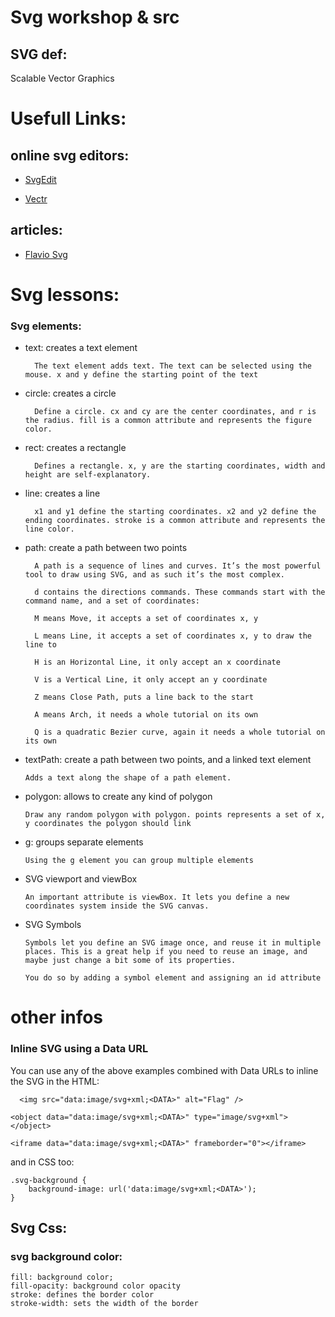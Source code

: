 # Svg workshop & src
## SVG def:

Scalable Vector Graphics







# Usefull Links:

## online svg editors:

- <a href="https://svgedit.netlify.app/editor/index.html">SvgEdit</a>

- <a href="https://vectr.com/">Vectr</a>

## articles:

- <a href="https://flaviocopes.com/svg/">Flavio Svg</a>

# Svg lessons:

### Svg elements:

- text: creates a text element

        The text element adds text. The text can be selected using the mouse. x and y define the starting point of the text

- circle: creates a circle

        Define a circle. cx and cy are the center coordinates, and r is the radius. fill is a common attribute and represents the figure color.

- rect: creates a rectangle

        Defines a rectangle. x, y are the starting coordinates, width and height are self-explanatory.

- line: creates a line

        x1 and y1 define the starting coordinates. x2 and y2 define the ending coordinates. stroke is a common attribute and represents the line color.

- path: create a path between two points

        A path is a sequence of lines and curves. It’s the most powerful tool to draw using SVG, and as such it’s the most complex.

        d contains the directions commands. These commands start with the command name, and a set of coordinates:

        M means Move, it accepts a set of coordinates x, y
        
        L means Line, it accepts a set of coordinates x, y to draw the line to

        H is an Horizontal Line, it only accept an x coordinate

        V is a Vertical Line, it only accept an y coordinate

        Z means Close Path, puts a line back to the start

        A means Arch, it needs a whole tutorial on its own

        Q is a quadratic Bezier curve, again it needs a whole tutorial on its own

- textPath: create a path between two points, and a linked text element

      Adds a text along the shape of a path element.

- polygon: allows to create any kind of polygon

      Draw any random polygon with polygon. points represents a set of x, y coordinates the polygon should link

- g: groups separate elements

      Using the g element you can group multiple elements

- SVG viewport and viewBox
      
      An important attribute is viewBox. It lets you define a new coordinates system inside the SVG canvas.
    
- SVG Symbols

      Symbols let you define an SVG image once, and reuse it in multiple places. This is a great help if you need to reuse an image, and maybe just change a bit some of its properties.

      You do so by adding a symbol element and assigning an id attribute

# other infos

### Inline SVG using a Data URL

You can use any of the above examples combined with Data URLs to inline the SVG in the HTML:

      <img src="data:image/svg+xml;<DATA>" alt="Flag" />

    <object data="data:image/svg+xml;<DATA>" type="image/svg+xml"></object>

    <iframe data="data:image/svg+xml;<DATA>" frameborder="0"></iframe>

and in CSS too:

    .svg-background {
        background-image: url('data:image/svg+xml;<DATA>');
    }


## Svg Css:
    
### svg background color:

    fill: background color;
    fill-opacity: background color opacity
    stroke: defines the border color
    stroke-width: sets the width of the border

